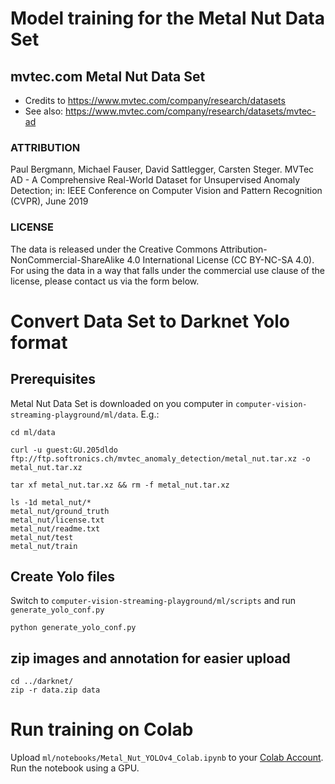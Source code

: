 # Model training for the Metal Nut Data Set
## mvtec.com Metal Nut Data Set
- Credits to https://www.mvtec.com/company/research/datasets
- See also: https://www.mvtec.com/company/research/datasets/mvtec-ad

### ATTRIBUTION
Paul Bergmann, Michael Fauser, David Sattlegger, Carsten Steger. MVTec AD - A Comprehensive Real-World Dataset for Unsupervised Anomaly Detection; in: IEEE Conference on Computer Vision and Pattern Recognition (CVPR), June 2019

### LICENSE
The data is released under the Creative Commons Attribution-NonCommercial-ShareAlike 4.0 International License (CC BY-NC-SA 4.0). For using the data in a way that falls under the commercial use clause of the license, please contact us via the form below.

# Convert  Data Set to Darknet Yolo format

## Prerequisites

Metal Nut Data Set is downloaded on you computer in `computer-vision-streaming-playground/ml/data`. E.g.:

```
cd ml/data

curl -u guest:GU.205dldo ftp://ftp.softronics.ch/mvtec_anomaly_detection/metal_nut.tar.xz -o metal_nut.tar.xz

tar xf metal_nut.tar.xz && rm -f metal_nut.tar.xz

ls -1d metal_nut/*
metal_nut/ground_truth
metal_nut/license.txt
metal_nut/readme.txt
metal_nut/test
metal_nut/train
```


## Create Yolo files


Switch to `computer-vision-streaming-playground/ml/scripts` and run `generate_yolo_conf.py` 

```
python generate_yolo_conf.py
```


## zip images and annotation for easier upload

```
cd ../darknet/
zip -r data.zip data
```

# Run training on Colab

Upload `ml/notebooks/Metal_Nut_YOLOv4_Colab.ipynb` to your [Colab Account](https://colab.research.google.com/).
Run the notebook using a GPU.

